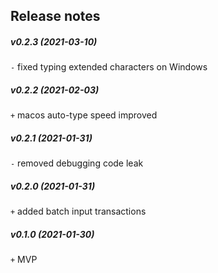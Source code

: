 Release notes
-------------
##### v0.2.3 (2021-03-10)
`-` fixed typing extended characters on Windows

##### v0.2.2 (2021-02-03)
`+` macos auto-type speed improved

##### v0.2.1 (2021-01-31)
`-` removed debugging code leak

##### v0.2.0 (2021-01-31)
`+` added batch input transactions

##### v0.1.0 (2021-01-30)
`+` MVP
